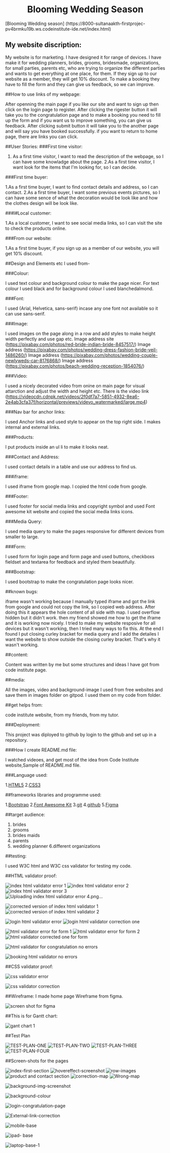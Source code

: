 <h1 align="center"> Blooming Wedding Season</h1>
[Blooming Wedding season] (https://8000-sultanaakth-firstprojec-pv4brmku19b.ws.codeinstitute-ide.net/index.html)

<h2>My website discription:</h2> 

My website is for marketing. I have designed it for range of devices. I have make it for wedding planners, brides, grooms, bridesmade, organizations, for small parties, parents etc, who are trying to organize the different parties and wants to get everything at one place, for them. If they sign up to our website as a member, they will get 10% discount. To make a booking they have to fill the form and they can give us feedback, so we can improve.

##How to use links of my webpage:

After openning the main page if you like our site and want to sign up then click on the login page to register. After clicking the rigester button it will take you to the congratulation page and to make a booking you need to fill up the form and if you want us to improve something, you can give us feedback. After clicking submit button it will take you to the another page and will say you have booked successfully. if you want to return to home page, there are links you can click.


##User Stories:
###First time visitor:

1. As a first time visitor, I want to read the description of the webpage, so I can have some knowladge about the page.
2.As a first time visitor, I want look for the items that I'm looking for, so I can decide.

###First time buyer:

1.As a first time buyer, I want to find contact details and address, so I can contact.
2.As a first time buyer, I want some previous events pictures, so I can have some sence of what the decoration would be look like and how the clothes design will be look like.

###l#Local customer:

1.As a local customer, I want to see social media links, so I can visit the site to check the products online.

###From our website:

1.As a first time buyer, if you sign up as a member of our website, you will get 10% discount.


##Design and Elements etc I used from-

###Colour: 

I used text colour and background colour to make the page nicer. For text colour I used black and for background colour I used blanchedalmond. 

###Font:

I used (Arial, Helvetica, sans-serif) incase any one font not available so it can use sans-serif. 

###Image:

I used images on the page along in a row and add styles to make height width perfectly and use gap etc.
Image address site (https://pixabay.com/photos/red-bride-indian-bride-8457517/)
Image address (https://pixabay.com/photos/wedding-dress-fashion-bride-veil-1486260/)
Image address (https://pixabay.com/photos/wedding-couple-newlyweds-car-8176868/)
Image address (https://pixabay.com/photos/beach-wedding-reception-1854076/)

###Video: 

I used a nicely decorated video from onine on main page for visual attarction and adjust the width and height etc.
There is the video link (https://videocdn.cdnpk.net/videos/2f0df7a7-5851-4932-8ea6-2e4ab3cfa37f/horizontal/previews/videvo_watermarked/large.mp4)

###Nav bar for anchor links:

I used Anchor links and used style to appear on the top right side. I makes internal and external links.

###Products:

I put products inside an ul li to make it looks neat.

###Contact and Address:

I used contact details in a table and use our address to find us.

###iframe:

I used iframe from google map. I copied the html code from google.

###Footer:

I used footer for social media links and copyright symbol and used Font awesome kit website and copied the social media links icons.

###Media Query:

I used media query to make the pages responsive for different devices from smaller to large.

###Form:

I used form for login page and form page and used buttons, checkboxs fieldset and textarea for feedback and styled them beautifully.

###Bootstrap:

I used bootstrap to make the congratulation page looks nicer.

##known bugs: 

iframe wasn't working because I manually typed iframe and got the link from google and could not copy the link, so I copied web address. After doing this it appears the hole content of all side with map. I used overflow hidden but it didn't work. then my friend showed me how to get the iframe and it is working now nicely. I tried to make my website resposive for all devices but it wasn't working, then I tried many ways to fix this. At the end I found I put closing curley bracket for media query and I add the detailes I want the website to show outside the closing curley bracket. That's why it wasn't working.

##content:

Content was written by me but some structures and ideas I have got from code institute page.

##media:

All the images, video and background-image I used from free websites and save them in images folder on gitpod. I used them on my code from folder.

##get helps from:

 code institute website,
 from my friends,
 from my tutor.

###Deployment:

This project was diployed to github by login to the github and set up in a repository.

###How I create README.md file:

I watched videoes, and get most of the idea from Code Institute website,Sample of README.md file.

###Language used:

1.[HTML5](https://en.wikipedia.org/wiki/HTML5)
2.[CSS3](https://en.wikipedia.org/wiki/CSS3)

##frameworks libraries and programme used:

1.[Bootstrap](https://getbootstrap.com/) 
2.[Font Awesome Kit](https://fontawesome.com/)
3.[git](https://git-scm.com/)
4.[github](https://github.com/)
5.[Figma](https://www.figma.com/)

##target audience:

1. brides
2. grooms
5. brides maids
4. parents
5. wedding planner
6.different organizations

##testing:

I used W3C html and W3C css validator for testing my code.

##HTML validator proof:

![index html validator error 1](https://github.com/user-attachments/assets/5ef7cdce-65df-4d3a-b10e-34f681aad3a9)
![index html validator error 2](https://github.com/user-attachments/assets/3cb2b436-c19a-4734-8301-d5d52839e233)
![index html validator error 3](https://github.com/user-attachments/assets/c6ce4f28-1723-4e4c-b5a8-c74e959b602d)
![Uploading index html validator error 4.png…]()

![corrected version of index html validator 1](https://github.com/user-attachments/assets/1e7f4518-d209-450e-b671-9274ddb6b58c)
![corrected version of index html validator 2](https://github.com/user-attachments/assets/0da75abb-0b2c-41cc-8fac-012c0a515fb6)

![login html validator error](https://github.com/user-attachments/assets/78f847f6-7770-4ef0-bc5e-00128ef64e7f)
![login html validator correction one](https://github.com/user-attachments/assets/3a7fba52-b133-4782-bdec-f87bd156929a)

![html validator error for form 1](https://github.com/user-attachments/assets/05e3e556-4637-46f1-a54f-bebf0dcf375e)
![html validator error for form 2](https://github.com/user-attachments/assets/8dfea767-01c1-4b27-9e42-92a5999400f5)
![html validator corrected one for form](https://github.com/user-attachments/assets/56e5a123-0408-4cd3-92c7-dc1ec4a8d568)


![html validator for congratulation no errors](https://github.com/user-attachments/assets/4c222987-32f7-4db7-bb53-f3d03c47f75f)

![booking html validator no errors](https://github.com/user-attachments/assets/277da011-10cb-4b7b-9b25-1af4d5c2b3a7)

##CSS validator proof:

![css validator error](https://github.com/user-attachments/assets/5aef005a-8f53-4dfb-a901-bd2357e72be8)

![css validator correction](https://github.com/user-attachments/assets/c1fc990c-bb99-4bac-b8f5-b41089e7317b)


##Wireframe:
I made home page Wireframe from figma.

![screen shot for figma](https://github.com/user-attachments/assets/d99ce186-9db3-495b-bac3-8f5c119d1a33)

##This is for Gantt chart:

![gant chart 1](https://github.com/user-attachments/assets/183e92ed-258d-4e9b-9bff-8f43dc54249c)

##Test Plan

![TEST-PLAN-ONE](https://github.com/user-attachments/assets/d6c65bac-3fe2-4553-8be5-85c89a27dc96)
![TEST-PLAN-TWO](https://github.com/user-attachments/assets/69d2c3ca-f88a-4d29-b75f-fb02013d20b6)
![TEST-PLAN-THREE](https://github.com/user-attachments/assets/39bdb05d-f67b-4845-ad66-b2ccb02aaeae)
![TEST-PLAN-FOUR](https://github.com/user-attachments/assets/6e978284-fcb2-4621-bc2d-d7b171acc7d7)

##Screen-shots for the pages

![index-first-section](https://github.com/user-attachments/assets/97f243b7-14c4-4f91-9922-1a210f2fa675)
![hovereffect-screenshot](https://github.com/user-attachments/assets/168b43c6-f33b-43c3-b3fa-01f5ed21ddf9)
![row-images](https://github.com/user-attachments/assets/5d9bfa65-139f-445e-b8fb-5289367110a2)
![product and contact section](https://github.com/user-attachments/assets/aa3ee7ae-72e6-4df3-b9a3-5f0c98734377)
![correction-map](https://github.com/user-attachments/assets/910c2884-1809-4447-a400-e45cc64137c4)
![Wrong-map](https://github.com/user-attachments/assets/e367748f-fefe-4911-b7a2-a67c44e5bac6)

![background-img-screenshot](https://github.com/user-attachments/assets/28fbc0d9-53b6-4fdf-a105-d63ce3cb82da)

![background-colour](https://github.com/user-attachments/assets/2b9d7d0c-ae2c-4b44-928a-16891ad1acc5)

![login-congratulation-page](https://github.com/user-attachments/assets/c7a82fa1-fb0a-40a9-a24a-826e6d8ffaa4)

![External-link-correction](https://github.com/user-attachments/assets/6257558c-6c2f-4159-8a57-c83142b68af6)

![mobile-base](https://github.com/user-attachments/assets/07c490dc-cf56-4aa9-b4f7-53d1c86b8237)

![ipad- base](https://github.com/user-attachments/assets/7c188735-b448-470c-9c3f-763a5c2463e7)

![laptop-base-1](https://github.com/user-attachments/assets/946793ff-80d9-47cf-acb4-1ce57fff5bb2)
